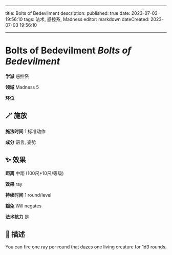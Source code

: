 
---
title: Bolts of Bedevilment
description: 
published: true
date: 2023-07-03 19:56:10
tags: 法术, 惑控系, Madness
editor: markdown
dateCreated: 2023-07-03 19:56:10

---

# **Bolts of Bedevilment** *Bolts of Bedevilment*

**学派** 惑控系 

**领域** Madness 5

**环位** 

## 🪄 施放

**施法时间** 1 标准动作

**成分** 语言, 姿势

## ✨ 效果  

**距离** 中距 (100尺+10尺/等级) 

**效果** ray 

**持续时间** 1 round/level 

**豁免** Will negates

**法术抗力** 是

## 📖 描述

You can fire one ray per round that dazes one living creature for 1d3 rounds.
    